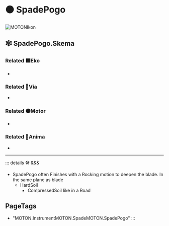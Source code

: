# 🟠 <motor>SpadePogo</motor>

![MOTONIkon](/BetaIkon/MOTONs_Ikon.png)

## 🕸 SpadePogo.Skema

### Related 🟩<ekos>Eko</ekos>

-

### Related 🔻<via>Via</via>

-

### Related 🟠<motor>Motor</motor>

-

### Related 💜<anima>Anima</anima>

-

---

<!-- =================================================== -->
<!-- =================================================== -->
<!-- =================================================== -->
<!-- =================================================== -->
<!-- =================================================== -->
::: details 🛠 <dev>&&&</dev>

- SpadePogo often Finishes with a Rocking motion to deepen the blade. In the same plane as blade
    - HardSoil
        - CompressedSoil like in a Road

<h2>PageTags</h2>

- "MOTON.InstrumentMOTON.SpadeMOTON.SpadePogo"
:::
